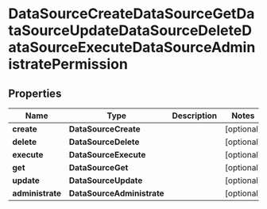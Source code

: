 

# DataSourceCreateDataSourceGetDataSourceUpdateDataSourceDeleteDataSourceExecuteDataSourceAdministratePermission


## Properties

Name | Type | Description | Notes
------------ | ------------- | ------------- | -------------
**create** | **DataSourceCreate** |  |  [optional]
**delete** | **DataSourceDelete** |  |  [optional]
**execute** | **DataSourceExecute** |  |  [optional]
**get** | **DataSourceGet** |  |  [optional]
**update** | **DataSourceUpdate** |  |  [optional]
**administrate** | **DataSourceAdministrate** |  |  [optional]



